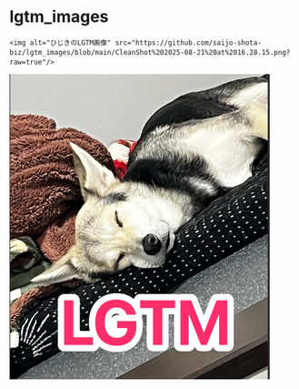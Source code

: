 # lgtm_images

`<img alt="ひじきのLGTM画像" src="https://github.com/saijo-shota-biz/lgtm_images/blob/main/CleanShot%202025-08-21%20at%2016.28.15.png?raw=true"/>`

<img src="https://github.com/saijo-shota-biz/lgtm_images/blob/main/CleanShot%202025-08-21%20at%2016.28.15.png?raw=true"/>